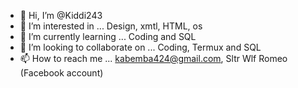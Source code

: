 - 👋 Hi, I’m @Kiddi243 
- 👀 I’m interested in ... Design, xmtl, HTML, os
- 🌱 I’m currently learning ... Coding and SQL
- 💞️ I’m looking to collaborate on ... Coding, Termux and SQL
- 📫 How to reach me ... kabemba424@gmail.com, Sltr Wlf Romeo (Facebook account)

<!---
Kiddi243/Kiddi243 is a ✨ special ✨ repository because its `README.md` (this file) appears on your GitHub profile.
You can click the Preview link to take a look at your changes.
--->
